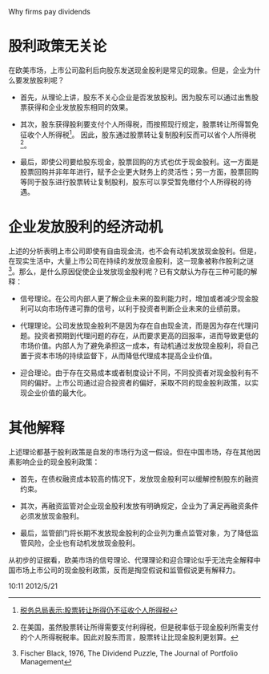 ﻿Why firms pay dividends

# 股利政策无关论

在欧美市场，上市公司盈利后向股东发送现金股利是常见的现象。但是，企业为什么要发放股利呢？

+ 首先，从理论上讲，股东不关心企业是否发放股利。因为股东可以通过出售股票获得和企业发放股东相同的效果。

+ 其次，股东获得股利要支付个人所得税，而按照现行规定，股票转让所得暂免征收个人所得税[^1]。 因此，股东通过股票转让复制股利反而可以省个人所得税[^2]。

+ 最后，即使公司要给股东现金，股票回购的方式也优于现金股利。这一方面是股票回购并非年年进行，赋予企业更大财务上的灵活性；另一方面，股票回购等同于股东进行股票转让复制股利，股东可以享受暂免缴付个人所得税的待遇。

# 企业发放股利的经济动机

上述的分析表明上市公司即使有自由现金流，也不会有动机发放现金股利。但是，在现实生活中，大量上市公司在持续的发放现金股利，这一现象被称作股利之谜[^3]。那么，是什么原因促使企业发放现金股利呢？已有文献认为存在三种可能的解释：

+ 信号理论。在公司内部人更了解企业未来的盈利能力时，增加或者减少现金股利可以向市场传递可靠的信号，以利于投资者判断企业未来的业绩前景。

+ 代理理论。公司发放现金股利不是因为存在自由现金流，而是因为存在代理问题。投资者预期到代理问题的存在，从而要求更高的回报率，进而导致更低的市场价值。内部人为了避免承担这一成本，有动机通过发放现金股利，将自己置于资本市场的持续监督下，从而降低代理成本提高企业价值。

+ 迎合理论。由于存在交易成本或者制度设计不同，不同投资者对现金股利有不同的偏好。上市公司通过迎合投资者的偏好，采取不同的现金股利政策，以实现企业价值的最大化。

# 其他解释

上述理论都基于股利政策是自发的市场行为这一假设。但在中国市场，存在其他因素影响企业的现金股利政策：

+ 首先，在债权融资成本较高的情况下，发放现金股利可以缓解控制股东的融资约束。

+ 其次，再融资监管对企业现金股利发放有明确规定，企业为了满足再融资条件必须发放现金股利。

+ 最后，监管部门将长期不发放现金股利的企业列为重点监管对象，为了降低监管风险，企业也有动机发放现金股利。

从初步的证据看，欧美市场的信号理论、代理理论和迎合理论似乎无法完全解释中国市场上市公司的现金股利政策，反而是掏空假说和监管假说更有解释力。

[^1]: [税务总局表示:股票转让所得仍不征收个人所得税](http://www.china.com.cn/policy/txt/2008-01/01/content_9464297.htm)

[^2]: 在美国，虽然股票转让所得需要支付利得税，但是税率低于现金股利所需支付的个人所得税税率。因此对股东而言，股票转让比现金股利更划算。

[^3]: Fischer Black, 1976, The Dividend Puzzle, The Journal of Portfolio Management

10:11 2012/5/21